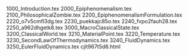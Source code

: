 1000_Introduction.tex
2000_Epiphenomenalism.tex
2100_PhilosophicalZombie.tex
2200_EpiphenomenalismFormulation.tex
2220_o7v5cmfl3dg.tex
2230_puekkajc85o.tex
2240_fvpo2fauh28.tex
2250_a962dhgetk8.tex
3000_MacroClassicalState.tex
3200_ClassicalWorld.tex
3210_MaterialPoint.tex
3220_Temperature.tex
3230_SecondLawOfThermodynamics.tex
3240_FluidDynamics.tex
3250_EulerFluidDynamics.tex
cjit967t5d8.html